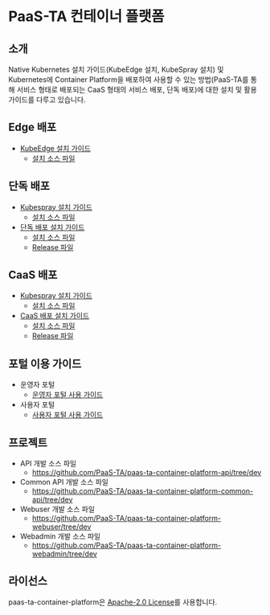# PaaS-TA 컨테이너 플랫폼

## 소개
Native Kubernetes 설치 가이드(KubeEdge 설치, KubeSpray 설치) 및 Kubernetes에 Container Platform을 배포하여 사용할 수 있는 방법(PaaS-TA를 통해 서비스 형태로 배포되는 CaaS 형태의 서비스 배포, 단독 배포)에 대한 설치 및 활용 가이드를 다루고 있습니다.

## Edge 배포
- [KubeEdge 설치 가이드](https://github.com/PaaS-TA/paas-ta-container-platform/blob/dev/install-guide/edge/paas-ta-container-platform-edge-deployment-guide-v1.0.md)  
  + [설치 소스 파일](https://github.com/PaaS-TA/paas-ta-container-platform-deployment/tree/dev/edge)

## 단독 배포   
- [Kubespray 설치 가이드](https://github.com/PaaS-TA/paas-ta-container-platform/blob/dev/install-guide/standalone/paas-ta-container-platform-standalone-deployment-guide-v1.0.md)  
  + [설치 소스 파일](https://github.com/PaaS-TA/paas-ta-container-platform-deployment/tree/dev/standalone)
- [단독 배포 설치 가이드](https://github.com/PaaS-TA/paas-ta-container-platform/blob/dev/install-guide/bosh/paas-ta-container-platform-bosh-deployment-guide-v1.0.md)  
  + [설치 소스 파일](https://github.com/PaaS-TA/paas-ta-container-platform-deployment/tree/dev/bosh)  
  + [Release 파일](https://github.com/PaaS-TA/paas-ta-container-platform-release/tree/dev)

## CaaS 배포 
- [Kubespray 설치 가이드](https://github.com/PaaS-TA/paas-ta-container-platform/blob/dev/install-guide/standalone/paas-ta-container-platform-standalone-deployment-guide-v1.0.md)  
  + [설치 소스 파일](https://github.com/PaaS-TA/paas-ta-container-platform-deployment/tree/dev/standalone)
- [CaaS 배포 설치 가이드](https://github.com/PaaS-TA/paas-ta-container-platform/blob/dev/install-guide/bosh/paas-ta-container-platform-bosh-deployment-caas-guide-v1.0.md)
  + [설치 소스 파일](https://github.com/PaaS-TA/paas-ta-container-platform-deployment/tree/dev/bosh)   
  + [Release 파일](https://github.com/PaaS-TA/paas-ta-container-platform-release/tree/caas-dev) 

## 포털 이용 가이드
- 운영자 포털
  + [운영자 포털 사용 가이드](https://github.com/PaaS-TA/paas-ta-container-platform/blob/dev/use-guide/portal/paas-ta-container-platform-admin-guide-v1.0.md)
- 사용자 포털
  + [사용자 포털 사용 가이드](https://github.com/PaaS-TA/paas-ta-container-platform/blob/dev/use-guide/portal/paas-ta-container-platform-user-guide-v1.0.md)  

## 프로젝트
- API 개발 소스 파일
  + https://github.com/PaaS-TA/paas-ta-container-platform-api/tree/dev
- Common API 개발 소스 파일
  + https://github.com/PaaS-TA/paas-ta-container-platform-common-api/tree/dev
- Webuser 개발 소스 파일
  + https://github.com/PaaS-TA/paas-ta-container-platform-webuser/tree/dev
- Webadmin 개발 소스 파일
  + https://github.com/PaaS-TA/paas-ta-container-platform-webadmin/tree/dev

  
## 라이선스
paas-ta-container-platform은 [Apache-2.0 License](http://www.apache.org/licenses/LICENSE-2.0)를 사용합니다.
